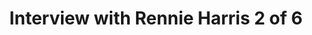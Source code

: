 ---
layout: manifest
title: Interview with Rennie Harris 2 of 6
manifest_name: interview-with-rennie-harris-2-of-6

---